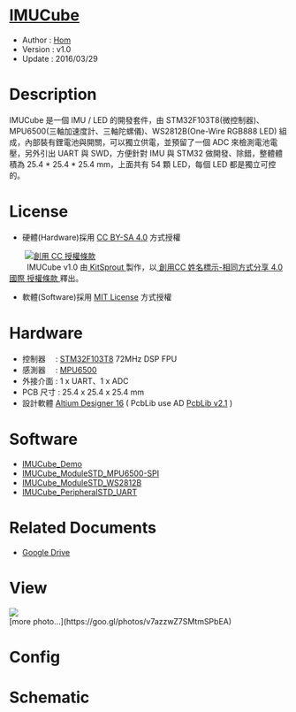 [IMUCube](https://github.com/KitSprout/IMUCube)
========
* Author  : [Hom](http://about.me/Hom)
* Version : v1.0
* Update  : 2016/03/29

Description
========
IMUCube 是一個 IMU / LED 的開發套件，由 STM32F103T8(微控制器)、MPU6500(三軸加速度計、三軸陀螺儀)、WS2812B(One-Wire RGB888 LED) 組成，內部裝有鋰電池與開關，可以獨立供電，並預留了一個 ADC 來檢測電池電壓，另外引出 UART 與 SWD，方便針對 IMU 與 STM32 做開發、除錯，整體體積為 25.4 * 25.4 * 25.4 mm，上面共有 54 顆 LED，每個 LED 都是獨立可控的。

License
========
* 硬體(Hardware)採用 [CC BY-SA 4.0](http://creativecommons.org/licenses/by-sa/4.0/deed.zh_TW)  方式授權 
  
　　<a rel="license" href="http://creativecommons.org/licenses/by-sa/4.0/deed.zh_TW"><img alt="創用 CC 授權條款" style="border-width:0" src="http://i.creativecommons.org/l/by-sa/3.0/tw/80x15.png" /></a>  
　　<span xmlns:dct="http://purl.org/dc/terms/" property="dct:title"> IMUCube v1.0 </span>由<a xmlns:cc="http://creativecommons.org/ns#" href="https://github.com/KitSprout" property="cc:attributionName" rel="cc:attributionURL"> KitSprout </a>製作，以<a rel="license" href="http://creativecommons.org/licenses/by-sa/4.0/deed.zh_TW"> 創用CC 姓名標示-相同方式分享 4.0 國際 授權條款 </a>釋出。  

* 軟體(Software)採用 [MIT License](http://opensource.org/licenses/MIT) 方式授權  

Hardware
========
* 控制器　 : [STM32F103T8]() 72MHz DSP FPU
* 感測器　 : [MPU6500]()
* 外接介面 : 1 x UART、1 x ADC
* PCB 尺寸 : 25.4 x 25.4 x 25.4 mm
* 設計軟體 [Altium Designer 16](http://www.altium.com/en/products/altium-designer) ( PcbLib use AD [PcbLib v2.1](https://github.com/KitSprout/AltiumDesigner_PcbLibrary/releases/tag/v2.1) )

Software
========
* [IMUCube_Demo](https://github.com/KitSprout/IMUCube/tree/master/Software/IMUCube_Demo)
* [IMUCube_ModuleSTD_MPU6500-SPI](https://github.com/KitSprout/IMUCube/tree/master/Software/IMUCube_ModuleSTD_MPU6500-SPI)
* [IMUCube_ModuleSTD_WS2812B](https://github.com/KitSprout/IMUCube/tree/master/Software/IMUCube_ModuleSTD_WS2812B)
* [IMUCube_PeripheralSTD_UART](https://github.com/KitSprout/IMUCube/tree/master/Software/IMUCube_PeripheralSTD_UART)

Related Documents
========
* [Google Drive](https://goo.gl/QpaUXn)

View
========
<img src="https://lh3.googleusercontent.com/f9juaqZuWO6ST63XcYH74C-snFi3tr0tRy90cshVte5Gi1Bu_ZyT0XXz-Eh_eQ6AeakgYHEzxsISAJoRNM1bfeP3KOoY-u4B0p0AznQ7utMEOzEdu5KQg4-pqx48plUR8xau0EMvZppxmEsXliYLMEtLqWUM7FT9SmLOvGl5GbH2UqhGmMWoE4w2MWv3FRlr2m2ykXzg4R0-gM5rq5rqjDbJEWQRSHRWrSlcoIe5Trx7_91OTfGeHACOortktvsy4Oo-iWIOI73pCvynNsxUHJPWA2SKThfI2ErLTYw_fmUwXQPZlZfYsA5sK6KOSswwPA6PZ9GikqjNKTPDxciKtFK_WgMKgpMlOzN-arO6KCrIcaQmFtHGnA0pBpmIpdUs6wfEHXFMWRp8KX7QDle7AKwag4GUG2YTUWLqFUB-dBFXSWmbwKXddA73ie6Ho3MaagAXrmANRBOBHlzC9blJ8nuVj5p-moiWfed6g7_Na31aO9CSlDlFFD0Okx7_PmAW12pwv61Fqb95pUuv2L8AxObBzeDv3ISTdpp-B3kGYfTgwWhdq95GDHNlSvGChQhOYD1D=w1034-h775-no"/>

<br />
[more photo...](https://goo.gl/photos/v7azzwZ7SMtmSPbEA)

Config
========

Schematic
========
